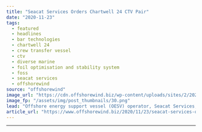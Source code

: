 ```yaml
---
title: "Seacat Services Orders Chartwell 24 CTV Pair"
date: "2020-11-23"
tags: 
  - featured
  - headlines
  - bar technologies
  - chartwell 24
  - crew transfer vessel
  - ctv
  - diverse marine
  - foil optimisation and stability system
  - foss
  - seacat services
  - offshorewind
source: "offshorewind"
image_url: "https://cdn.offshorewind.biz/wp-content/uploads/sites/2/2020/11/23104412/Seacat-Services-Orders-Chartwell-24-CTV-Pair.png"
image_fp: "/assets/img/post_thumbnails/30.png"
lead: "Offshore energy support vessel (OESV) operator, Seacat Services, has ordered two further Chartwell 24"
article_url: "https://www.offshorewind.biz/2020/11/23/seacat-services-orders-chartwell-24-ctv-pair/"
---
```


---
